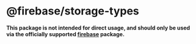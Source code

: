 # @firebase/storage-types

**This package is not intended for direct usage, and should only be used via the officially
supported [firebase](https://www.npmjs.com/package/firebase) package.**
